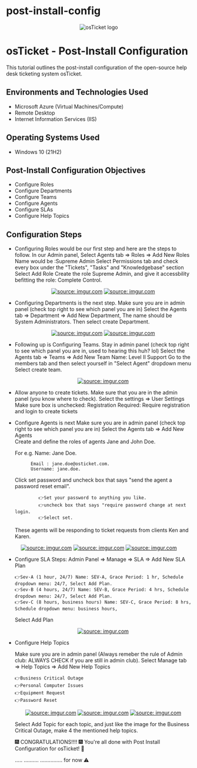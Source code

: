 # post-install-config
<p align="center">
<img src="https://i.imgur.com/Clzj7Xs.png" alt="osTicket logo"/>
</p>

<h1>osTicket - Post-Install Configuration</h1>
This tutorial outlines the post-install configuration of the open-source help desk ticketing system osTicket.<br />

<h2>Environments and Technologies Used</h2>

- Microsoft Azure (Virtual Machines/Compute)
- Remote Desktop
- Internet Information Services (IIS)

<h2>Operating Systems Used </h2>

- Windows 10</b> (21H2)

<h2>Post-Install Configuration Objectives</h2>

- Configure Roles
- Configure Departments
- Configure Teams
- Configure Agents
- Configure SLAs
- Configure Help Topics

<h2>Configuration Steps</h2>

- Configuring Roles would be our first step and here are the steps to follow.
   In our Admin panel,  Select Agents tab => Roles => Add New Roles
   Name would be :Supreme Admin
   Select Permissions tab and check every box under the "Tickets", "Tasks" and "Knowledgebase" section
   Select Add Role
   Create the role Supreme Admin, and give it  accessbility befitting the role: Complete Control.
   
   <p align="center">
   <a href="https://imgur.com/KMN1XIc"><img src="https://i.imgur.com/KMN1XIc.png" title="source: imgur.com" /></a>
   <a href="https://imgur.com/wHg5NVv"><img src="https://i.imgur.com/wHg5NVv.png" title="source: imgur.com" /></a>
   </p>
   
- Configuring Departments is the next step.
  Make sure you are in admin panel (check top right to see which panel you are in)
  Select the Agents tab => Department => Add New Department, 
  The name should be System Administrators.
  Then select create Department.
  
  <p align="center">
  <a href="https://imgur.com/7rsjTRp"><img src="https://i.imgur.com/7rsjTRp.png" title="source: imgur.com" /></a>
  <a href="https://imgur.com/itU05Qe"><img src="https://i.imgur.com/itU05Qe.png" title="source: imgur.com" /></a>
  </p>
      
- Following up is Configuring Teams.
   Stay in admin panel (check top right to see which panel you are in, used to hearing this huh? lol)
   Select the Agents tab => Teams => Add New Team
   Name: Level II Support
   Go to the members tab and then select yourself in "Select Agent" dropdown menu
   Select create team.
   
  <p align="center">
  <a href="https://imgur.com/HQKtJCA"><img src="https://i.imgur.com/HQKtJCA.png" title="source: imgur.com" /></a>
  </p>
     
- Allow anyone to create tickets.
   Make sure that you are in the admin panel (you know where to check).
   Select the settings => User Settings
   Make sure box is unchecked:
   Registration Required: Require registration and login to create tickets

- Configure Agents is next
   Make sure you are in admin panel (check top right to see which panel you are in)
   Select the Agents tab => Add New Agents  
   Create and define the roles of agents Jane and John Doe. 
   
   For e.g. Name: Jane Doe.
   
            Email : jane.doe@osticket.com.
            Username: jane.doe.
   
   Click set password and uncheck box that says "send the agent a password reset email".
   
               👉Set your password to anything you like.
               👉uncheck box that says "require password change at next login.
               👉Select set.
               
   These agents will be responding to ticket requests from clients Ken and Karen.
   
<p align="center">
<a href="https://imgur.com/HB3o9EK"><img src="https://i.imgur.com/HB3o9EK.png" title="source: imgur.com" /></a>
<a href="https://imgur.com/FX94epU"><img src="https://i.imgur.com/FX94epU.png" title="source: imgur.com" /></a> 
<a href="https://imgur.com/HQKtJCA"><img src="https://i.imgur.com/HQKtJCA.png" title="source: imgur.com" /></a>
</p>
   
- Configure SLA
      Steps: Admin Panel => Manage => SLA => Add New SLA Plan 
             
      👉Sev-A (1 hour, 24/7) Name: SEV-A, Grace Period: 1 hr, Schedule dropdown menu: 24/7, Select Add Plan.
      👉Sev-B (4 hours, 24/7) Name: SEV-B, Grace Period: 4 hrs, Schedule dropdown menu: 24/7, Select Add Plan.
      👉Sev-C (8 hours, business hours) Name: SEV-C, Grace Period: 8 hrs, Schedule dropdown menu: business hours,
      
     Select Add Plan

   <p align="center">
   <a href="https://imgur.com/i1Kwla6"><img src="https://i.imgur.com/i1Kwla6.png" title="source: imgur.com" /></a>
   </p>

- Configure Help Topics

   Make sure you are in admin panel (Always remeber the rule of Admin club: ALWAYS CHECK if you are still in admin club).
   Select Manage tab => Help Topics => Add New Help Topics
   
      👉Business Critical Outage
      👉Personal Computer Issues
      👉Equipment Request
      👉Password Reset
    
   <p align="center">
   <a href="https://imgur.com/aW1lp1I"><img src="https://i.imgur.com/aW1lp1I.png" title="source: imgur.com" /></a>
   <a href="https://imgur.com/JHaQjJv"><img src="https://i.imgur.com/JHaQjJv.png" title="source: imgur.com" /></a>
   <a href="https://imgur.com/QYhzczP"><img src="https://i.imgur.com/QYhzczP.png" title="source: imgur.com" /></a>
   </p>
   
   Select Add Topic for each topic, and just like the image for the Business Critical Outage, make 4  the mentioned help topics.
   
  🎆 CONGRATULATIONS!!!! 🎆 You're all done with Post Install Configuration for osTicket! 🏅
  
  .....
  ..........
  ............... for now ⚠️
  
</p>
<br />
